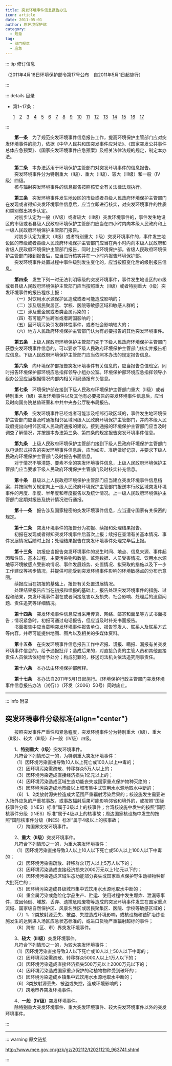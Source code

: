 ```yaml
---
title: 突发环境事件信息报告办法
icon: article
date: 2011-05-01
author: 原环境保护部
category:
  - 规章
tag:
  - 部门规章
  - 应急
---
```


::: tip 修订信息

（2011年4月18日环境保护部令第17号公布&emsp;自2011年5月1日起施行）

:::

::: details 目录

- 第1~17条：
  
  [1](#t1)&emsp;[2](#t2)&emsp;[3](#t3)&emsp;[4](#t4)&emsp;[5](#t5)&emsp;[6](#t6)&emsp;[7](#t7)&emsp;[8](#t8)&emsp;[9](#t9)&emsp;[10](#t10)&emsp;[11](#t11)&emsp;[12](#t12)&emsp;[13](#t13)&emsp;[14](#t14)&emsp;[15](#t15)&emsp;[16](#t16)&emsp;[17](#t17)

:::

<p id="t1">&emsp;&emsp;<b>第一条</b>&emsp;为了规范突发环境事件信息报告工作，提高环境保护主管部门应对突发环境事件的能力，依据《中华人民共和国突发事件应对法》、《国家突发公共事件总体应急预案》、《国家突发环境事件应急预案》及相关法律法规的规定，制定本办法。</p>
<p id="t2">&emsp;&emsp;<b>第二条</b>&emsp;本办法适用于环境保护主管部门对突发环境事件的信息报告。<br>
&emsp;&emsp;突发环境事件分为特别重大（Ⅰ级）、重大（Ⅱ级）、较大（Ⅲ级）和一般（Ⅳ级）四级。<br>
&emsp;&emsp;核与辐射突发环境事件的信息报告按照核安全有关法律法规执行。</p>
<p id="t3">&emsp;&emsp;<b>第三条</b>&emsp;突发环境事件发生地设区的市级或者县级人民政府环境保护主管部门在发现或者得知突发环境事件信息后，应当立即进行核实，对突发环境事件的性质和类别做出初步认定。<br>
&emsp;&emsp;对初步认定为一般（IV级）或者较大（III级）突发环境事件的，事件发生地设区的市级或者县级人民政府环境保护主管部门应当在四小时内向本级人民政府和上一级人民政府环境保护主管部门报告。<br>
&emsp;&emsp;对初步认定为重大（II级）或者特别重大（I级）突发环境事件的，事件发生地设区的市级或者县级人民政府环境保护主管部门应当在两小时内向本级人民政府和省级人民政府环境保护主管部门报告，同时上报环境保护部。省级人民政府环境保护主管部门接到报告后，应当进行核实并在一小时内报告环境保护部。<br>
&emsp;&emsp;突发环境事件处置过程中事件级别发生变化的，应当按照变化后的级别报告信息。</p>
<p id="t4">&emsp;&emsp;<b>第四条</b>&emsp;发生下列一时无法判明等级的突发环境事件，事件发生地设区的市级或者县级人民政府环境保护主管部门应当按照重大（II级）或者特别重大（I级）突发环境事件的报告程序上报：<br>
&emsp;&emsp;（一）对饮用水水源保护区造成或者可能造成影响的；<br>
&emsp;&emsp;（二）涉及居民聚居区、学校、医院等敏感区域和敏感人群的；<br>
&emsp;&emsp;（三）涉及重金属或者类金属污染的；<br>
&emsp;&emsp;（四）有可能产生跨省或者跨国影响的；<br>
&emsp;&emsp;（五）因环境污染引发群体性事件，或者社会影响较大的；<br>
&emsp;&emsp;（六）地方人民政府环境保护主管部门认为有必要报告的其他突发环境事件。</p>
<p id="t5">&emsp;&emsp;<b>第五条</b>&emsp;上级人民政府环境保护主管部门先于下级人民政府环境保护主管部门获悉突发环境事件信息的，可以要求下级人民政府环境保护主管部门核实并报告相应信息。下级人民政府环境保护主管部门应当依照本办法的规定报告信息。</p>
<p id="t6">&emsp;&emsp;<b>第六条</b>&emsp;向环境保护部报告突发环境事件有关信息的，应当报告总值班室，同时报告环境保护部环境应急指挥领导小组办公室。环境保护部环境应急指挥领导小组办公室应当根据情况向部内相关司局通报有关信息。</p>
<p id="t7">&emsp;&emsp;<b>第七条</b>&emsp;环境保护部在接到下级人民政府环境保护主管部门重大（II级）或者特别重大（I级）突发环境事件以及其他有必要报告的突发环境事件信息后，应当及时向国务院总值班室和中共中央办公厅秘书局报告。</p>
<p id="t8">&emsp;&emsp;<b>第八条</b>&emsp;突发环境事件已经或者可能涉及相邻行政区域的，事件发生地环境保护主管部门应当及时通报相邻区域同级人民政府环境保护主管部门，并向本级人民政府提出向相邻区域人民政府通报的建议。接到通报的环境保护主管部门应当及时调查了解情况，并按照本办法第三条、第四条的规定报告突发环境事件信息。</p>
<p id="t9">&emsp;&emsp;<b>第九条</b>&emsp;上级人民政府环境保护主管部门接到下级人民政府环境保护主管部门以电话形式报告的突发环境事件信息后，应当如实、准确做好记录，并要求下级人民政府环境保护主管部门及时报告书面信息。<br>
&emsp;&emsp;对于情况不够清楚、要素不全的突发环境事件信息，上级人民政府环境保护主管部门应当要求下级人民政府环境保护主管部门及时核实补充信息。</p>
<p id="t10">&emsp;&emsp;<b>第十条</b>&emsp;县级以上人民政府环境保护主管部门应当建立突发环境事件信息档案，并按照有关规定向上一级人民政府环境保护主管部门报送本行政区域突发环境事件的月度、季度、半年度和年度报告以及统计情况。上一级人民政府环境保护主管部门定期对报告及统计情况进行通报。</p>
<p id="t11">&emsp;&emsp;<b>第十一条</b>&emsp;报告涉及国家秘密的突发环境事件信息，应当遵守国家有关保密的规定。</p>
<p id="t12">&emsp;&emsp;<b>第十二条</b>&emsp;突发环境事件的报告分为初报、续报和处理结果报告。<br>
&emsp;&emsp;初报在发现或者得知突发环境事件后首次上报；续报在查清有关基本情况、事件发展情况后随时上报；处理结果报告在突发环境事件处理完毕后上报。</p>
<p id="t13">&emsp;&emsp;<b>第十三条</b>&emsp;初报应当报告突发环境事件的发生时间、地点、信息来源、事件起因和性质、基本过程、主要污染物和数量、监测数据、人员受害情况、饮用水水源地等环境敏感点受影响情况、事件发展趋势、处置情况、拟采取的措施以及下一步工作建议等初步情况，并提供可能受到突发环境事件影响的环境敏感点的分布示意图。<br>
&emsp;&emsp;续报应当在初报的基础上，报告有关处置进展情况。<br>
&emsp;&emsp;处理结果报告应当在初报和续报的基础上，报告处理突发环境事件的措施、过程和结果，突发环境事件潜在或者间接危害以及损失、社会影响、处理后的遗留问题、责任追究等详细情况。</p>
<p id="t14">&emsp;&emsp;<b>第十四条</b>&emsp;突发环境事件信息应当采用传真、网络、邮寄和面呈等方式书面报告；情况紧急时，初报可通过电话报告，但应当及时补充书面报告。<br>
&emsp;&emsp;书面报告中应当载明突发环境事件报告单位、报告签发人、联系人及联系方式等内容，并尽可能提供地图、图片以及相关的多媒体资料。</p>
<p id="t15">&emsp;&emsp;<b>第十五条</b>&emsp;在突发环境事件信息报告工作中迟报、谎报、瞒报、漏报有关突发环境事件信息的，给予通报批评；造成后果的，对直接负责的主管人员和其他直接责任人员依法依纪给予处分；构成犯罪的，移送司法机关依法追究刑事责任。</p>
<p id="t16">&emsp;&emsp;<b>第十六条</b>&emsp;本办法由环境保护部解释。</p>
<p id="t17">&emsp;&emsp;<b>第十七条</b>&emsp;本办法自2011年5月1日起施行。《环境保护行政主管部门突发环境事件信息报告办法（试行）》（环发〔2006〕50号）同时废止。</p>

---

::: info 附录

## 突发环境事件分级标准{align="center"}

&emsp;&emsp;按照突发事件严重性和紧急程度，突发环境事件分为特别重大（Ⅰ级）、重大（Ⅱ级）、较大（Ⅲ级）和一般（Ⅳ级）四级。
<p>&emsp;&emsp;1、<b>特别重大（Ⅰ级）</b>突发环境事件。<br>
&emsp;&emsp;凡符合下列情形之一的，为特别重大突发环境事件：<br>
&emsp;&emsp;（1）因环境污染直接导致10人以上死亡或100人以上中毒的；<br>
&emsp;&emsp;（2）因环境污染需疏散、转移群众5万人以上的；<br>
&emsp;&emsp;（3）因环境污染造成直接经济损失1亿元以上的；<br>
&emsp;&emsp;（4）因环境污染造成区域生态功能丧失或国家重点保护物种灭绝的；<br>
&emsp;&emsp;（5）因环境污染造成地市级以上城市集中式饮用水水源地取水中断的；<br>
&emsp;&emsp;（6）1、2类放射源失控造成大范围严重辐射污染后果的；核设施发生需要进入场外应急的严重核事故，或事故辐射后果可能影响邻省和境外的，或按照“国际核事件分级（INES）标准”属于3级以上的核事件；台湾核设施中发生的按照“国际核事件分级（INES）标准”属于4级以上的核事故；周边国家核设施中发生的按照“国际核事件分级（INES）标准”属于4级以上的核事故；<br>
&emsp;&emsp;（7）跨国界突发环境事件。</p>
<p>&emsp;&emsp;2、<b>重大（Ⅱ级）</b>突发环境事件。<br>
&emsp;&emsp;凡符合下列情形之一的，为重大突发环境事件：<br>
&emsp;&emsp;（1）因环境污染直接导致3人以上10人以下死亡或50人以上100人以下中毒的；<br>
&emsp;&emsp;（2）因环境污染需疏散、转移群众1万人以上5万人以下的；<br>
&emsp;&emsp;（3）因环境污染造成直接经济损失2000万元以上1亿元以下的；<br>
&emsp;&emsp;（4）因环境污染造成区域生态功能部分丧失或国家重点保护野生动植物种群大批死亡的；<br>
&emsp;&emsp;（5）因环境污染造成县级城市集中式饮用水水源地取水中断的；<br>
&emsp;&emsp;（6）重金属污染或危险化学品生产、贮运、使用过程中发生爆炸、泄漏等事件，或因倾倒、堆放、丢弃、遗撒危险废物等造成的突发环境事件发生在国家重点流域、国家级自然保护区、风景名胜区或居民聚集区、医院、学校等敏感区域的；<br>
&emsp;&emsp;（7）1、2类放射源丢失、被盗、失控造成环境影响，或核设施和铀矿冶炼设施发生的达到进入场区应急状态标准的，或进口货物严重辐射超标的事件；<br>
&emsp;&emsp;（8）跨省（区、市）界突发环境事件。</p>
<p>&emsp;&emsp;3、<b>较大（Ⅲ级）</b>突发环境事件。<br>
&emsp;&emsp;凡符合下列情形之一的，为较大突发环境事件：<br>
&emsp;&emsp;（1）因环境污染直接导致3人以下死亡或10人以上50人以下中毒的；<br>
&emsp;&emsp;（2）因环境污染需疏散、转移群众5000人以上1万人以下的；<br>
&emsp;&emsp;（3）因环境污染造成直接经济损失500万元以上2000万元以下的；<br>
&emsp;&emsp;（4）因环境污染造成国家重点保护的动植物物种受到破坏的；<br>
&emsp;&emsp;（5）因环境污染造成乡镇集中式饮用水水源地取水中断的；<br>
&emsp;&emsp;（6）3类放射源丢失、被盗或失控，造成环境影响的；<br>
&emsp;&emsp;（7）跨地市界突发环境事件。</p>
<p>&emsp;&emsp;4、<b>一般（Ⅳ级）</b>突发环境事件。<br>
&emsp;&emsp;除特别重大突发环境事件、重大突发环境事件、较大突发环境事件以外的突发环境事件。</p>

:::

---

::: warning 原文链接

<http://www.mee.gov.cn/gzk/gz/202112/t20211210_963741.shtml>

:::